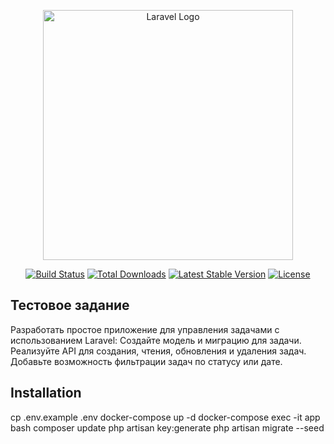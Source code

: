 <p align="center"><a href="https://laravel.com" target="_blank"><img src="https://raw.githubusercontent.com/laravel/art/master/logo-lockup/5%20SVG/2%20CMYK/1%20Full%20Color/laravel-logolockup-cmyk-red.svg" width="400" alt="Laravel Logo"></a></p>

<p align="center">
<a href="https://github.com/laravel/framework/actions"><img src="https://github.com/laravel/framework/workflows/tests/badge.svg" alt="Build Status"></a>
<a href="https://packagist.org/packages/laravel/framework"><img src="https://img.shields.io/packagist/dt/laravel/framework" alt="Total Downloads"></a>
<a href="https://packagist.org/packages/laravel/framework"><img src="https://img.shields.io/packagist/v/laravel/framework" alt="Latest Stable Version"></a>
<a href="https://packagist.org/packages/laravel/framework"><img src="https://img.shields.io/packagist/l/laravel/framework" alt="License"></a>
</p>

## Тестовое задание

Разработать простое приложение для управления задачами с использованием Laravel:
Создайте модель и миграцию для задачи.
Реализуйте API для создания, чтения, обновления и удаления задач.
Добавьте возможность фильтрации задач по статусу или дате.

## Installation

cp .env.example .env
docker-compose up -d
docker-compose exec -it app bash
composer update
php artisan key:generate
php artisan migrate --seed




